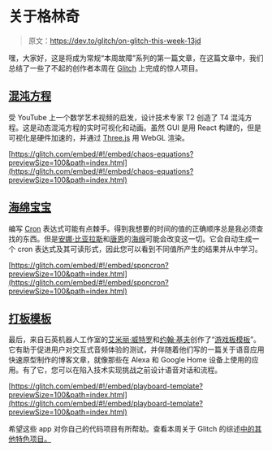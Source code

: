 # 关于格林奇

> 原文：<https://dev.to/glitch/on-glitch-this-week-13jd>

嘿，大家好，这是将成为常规“本周故障”系列的第一篇文章，在这篇文章中，我们总结了一些了不起的创作者本周在 [Glitch](https://glitch.com/) 上完成的惊人项目。

## [混沌方程](https://glitch.com/~chaos-equations)

受 YouTube 上一个数学艺术视频的启发，设计技术专家 T2 创造了 T4 混沌方程。这是动态混沌方程的实时可视化和动画。虽然 GUI 是用 React 构建的，但是可视化是硬件加速的，并通过 [Three.js](https://threejs.org/) 用 WebGL 渲染。

[https://glitch.com/embed/#!/embed/chaos-equations?previewSize=100&path=index.html](https://glitch.com/embed/#!/embed/chaos-equations?previewSize=100&path=index.html)

## [海绵宝宝](https://glitch.com/~sponcron)

编写 [Cron](https://en.wikipedia.org/wiki/Cron) 表达式可能有点棘手。得到我想要的时间的值的正确顺序总是我必须查找的东西。但是[安娜·比亚拉斯](https://glitch.com/@annabialas)和[唐恩](https://glitch.com/@nguyent)的[海绵](https://glitch.com/~sponcron)可能会改变这一切。它会自动生成一个 cron 表达式及其可读形式，因此您可以看到不同值所产生的结果并从中学习。

[https://glitch.com/embed/#!/embed/sponcron?previewSize=100&path=index.html](https://glitch.com/embed/#!/embed/sponcron?previewSize=100&path=index.html)

## [打板模板](https://glitch.com/~playboard-template)

最后，来自石英机器人工作室的[艾米丽·威特罗](https://glitch.com/@emilywithrow)和[约翰·基夫](https://glitch.com/@jkeefe)创作了“[游戏板模板](https://glitch.com/~playboard-template)”。它有助于促进用户对交互式音频体验的测试，并伴随着他们写的一篇关于语音应用快速原型制作的博客文章，就像那些在 Alexa 和 Google Home 设备上使用的应用。有了它，您可以在陷入技术实现挑战之前设计语音对话和流程。

[https://glitch.com/embed/#!/embed/playboard-template?previewSize=100&path=index.html](https://glitch.com/embed/#!/embed/playboard-template?previewSize=100&path=index.html)

希望这些 app 对你自己的代码项目有所帮助。查看本周关于 Glitch 的综述[中的其他特色项目。](https://glitch.com/@glitch/glitch-this-week-april-17-2019)